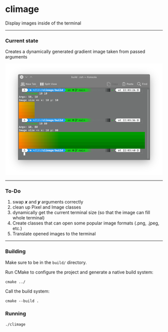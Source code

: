 # climage
Display images inside of the terminal

---

### Current state
Creates a dynamically generated gradient image taken from passed arguments

<img src="screenshots/5f8aa78.png" alt="running_screenshot">

---

### To-Do
1. swap **_x_** and **_y_** arguments correctly
2. clean up Pixel and Image classes
3. dynamically get the current terminal size (so that the image can fill whole terminal)
4. Create classes that can open some popular image formats (.png, .jpeg, etc.)
5. Translate opened images to the terminal

---

### Building
Make sure to be in the `build/` directory.

Run CMake to configure the project and generate a native build system:

    cmake ../

Call the build system:

    cmake --build .

### Running
    ./climage
